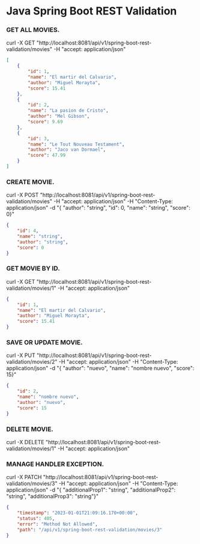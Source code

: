 # Java Spring Boot REST Validation

### GET ALL MOVIES.
curl -X GET "http://localhost:8081/api/v1/spring-boot-rest-validation/movies" -H "accept: application/json"

```json
[
    {
        "id": 1,
        "name": "El martir del Calvario",
        "author": "Miguel Morayta",
        "score": 15.41
    },
    {
        "id": 2,
        "name": "La pasion de Cristo",
        "author": "Mel Gibson",
        "score": 9.69
    },
    {
        "id": 3,
        "name": "Le Tout Nouveau Testament",
        "author": "Jaco van Dormael",
        "score": 47.99
    }
]
```

### CREATE MOVIE. 

curl -X POST "http://localhost:8081/api/v1/spring-boot-rest-validation/movies" -H "accept: application/json" -H "Content-Type: application/json" -d "{ \"author\": \"string\", \"id\": 0, \"name\": \"string\", \"score\": 0}"

```json
{
    "id": 4,
    "name": "string",
    "author": "string",
    "score": 0
}
```

### GET MOVIE BY ID.

curl -X GET "http://localhost:8081/api/v1/spring-boot-rest-validation/movies/1" -H "accept: application/json"

```json
{
    "id": 1,
    "name": "El martir del Calvario",
    "author": "Miguel Morayta",
    "score": 15.41
}
```

### SAVE OR UPDATE MOVIE.

curl -X PUT "http://localhost:8081/api/v1/spring-boot-rest-validation/movies/2" -H "accept: application/json" -H "Content-Type: application/json" -d "{ \"author\": \"nuevo\", \"name\": \"nombre nuevo\", \"score\": 15}"

```json
{
    "id": 2,
    "name": "nombre nuevo",
    "author": "nuevo",
    "score": 15
}
```

### DELETE MOVIE.

curl -X DELETE "http://localhost:8081/api/v1/spring-boot-rest-validation/movies/1" -H "accept: application/json"

### MANAGE HANDLER EXCEPTION.

curl -X PATCH "http://localhost:8081/api/v1/spring-boot-rest-validation/movies/3" -H "accept: application/json" -H "Content-Type: application/json" -d "{ \"additionalProp1\": \"string\", \"additionalProp2\": \"string\", \"additionalProp3\": \"string\"}"

```json
{
    "timestamp": "2023-01-01T21:09:16.170+00:00",
    "status": 405,
    "error": "Method Not Allowed",
    "path": "/api/v1/spring-boot-rest-validation/movies/3"
}

```
